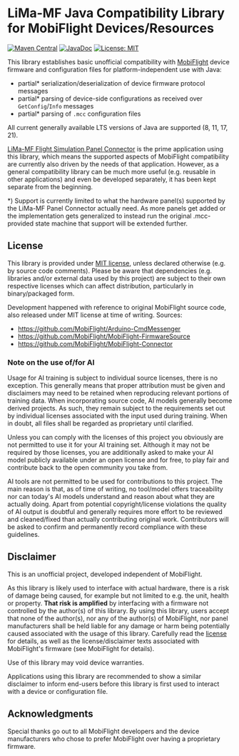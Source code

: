 # LiMa-MF Java Compatibility Library for MobiFlight Devices/Resources

[![Maven Central](https://img.shields.io/maven-central/v/de.energiequant.limamf/mf-compat.svg?label=Maven%20Central)](https://central.sonatype.com/artifact/de.energiequant.limamf/mf-compat)
[![JavaDoc](https://javadoc.io/badge2/de.energiequant.limamf/mf-compat/javadoc.svg)](https://javadoc.io/doc/de.energiequant.limamf/mf-compat)
[![License: MIT](https://img.shields.io/badge/license-MIT-blue.svg)](LICENSE.md)

This library establishes basic unofficial compatibility with [MobiFlight](https://www.mobiflight.com/) device firmware
and configuration files for platform-independent use with Java:

- partial* serialization/deserialization of device firmware protocol messages
- partial* parsing of device-side configurations as received over `GetConfig`/`Info` messages
- partial* parsing of `.mcc` configuration files

All current generally available LTS versions of Java are supported (8, 11, 17, 21).

[LiMa-MF Flight Simulation Panel Connector](https://github.com/dneuge/lima-mf-panel-connector) is the
prime application using this library, which means the supported aspects of MobiFlight compatibility are
currently also driven by the needs of that application. However, as a general compatibility library can be much more
useful (e.g. reusable in other applications) and even be developed separately, it has been kept separate from the
beginning.

*) Support is currently limited to what the hardware panel(s) supported by the LiMa-MF Panel Connector actually need.
As more panels get added or the implementation gets generalized to instead run the original .mcc-provided state machine
that support will be extended further.

## License

This library is provided under [MIT license](LICENSE.md), unless declared otherwise (e.g. by source code comments).
Please be aware that dependencies (e.g. libraries and/or external data used by this project) are subject to their own
respective licenses which can affect distribution, particularly in binary/packaged form.

Development happened with reference to original MobiFlight source code, also released under MIT license at time of
writing. Sources:

- https://github.com/MobiFlight/Arduino-CmdMessenger
- https://github.com/MobiFlight/MobiFlight-FirmwareSource
- https://github.com/MobiFlight/MobiFlight-Connector

### Note on the use of/for AI

Usage for AI training is subject to individual source licenses, there is no exception. This generally means that proper
attribution must be given and disclaimers may need to be retained when reproducing relevant portions of training data.
When incorporating source code, AI models generally become derived projects. As such, they remain subject to the
requirements set out by individual licenses associated with the input used during training. When in doubt, all files
shall be regarded as proprietary until clarified.

Unless you can comply with the licenses of this project you obviously are not permitted to use it for your AI training
set. Although it may not be required by those licenses, you are additionally asked to make your AI model publicly
available under an open license and for free, to play fair and contribute back to the open community you take from.

AI tools are not permitted to be used for contributions to this project. The main reason is that, as of time of writing,
no tool/model offers traceability nor can today's AI models understand and reason about what they are actually doing.
Apart from potential copyright/license violations the quality of AI output is doubtful and generally requires more
effort to be reviewed and cleaned/fixed than actually contributing original work. Contributors will be asked to confirm
and permanently record compliance with these guidelines.

## Disclaimer

This is an unofficial project, developed independent of MobiFlight.

As this library is likely used to interface with actual hardware, there is a risk of damage being caused, for example
but not limited to e.g. the unit, health or property. **That risk is amplified** by interfacing with a firmware not
controlled by the author(s) of this library. By using this library, users accept that none of the author(s), nor
any of the author(s) of MobiFlight, nor panel manufacturers shall be held liable for any damage or harm being
potentially caused associated with the usage of this library. Carefully read the [license](LICENSE.md) for details, as
well as the license/disclaimer texts associated with MobiFlight's firmware (see MobiFlight for details).

Use of this library may void device warranties.

Applications using this library are recommended to show a similar disclaimer to inform end-users before this library is
first used to interact with a device or configuration file.

## Acknowledgments

Special thanks go out to all MobiFlight developers and the device manufacturers who chose to prefer MobiFlight over
having a proprietary firmware.
